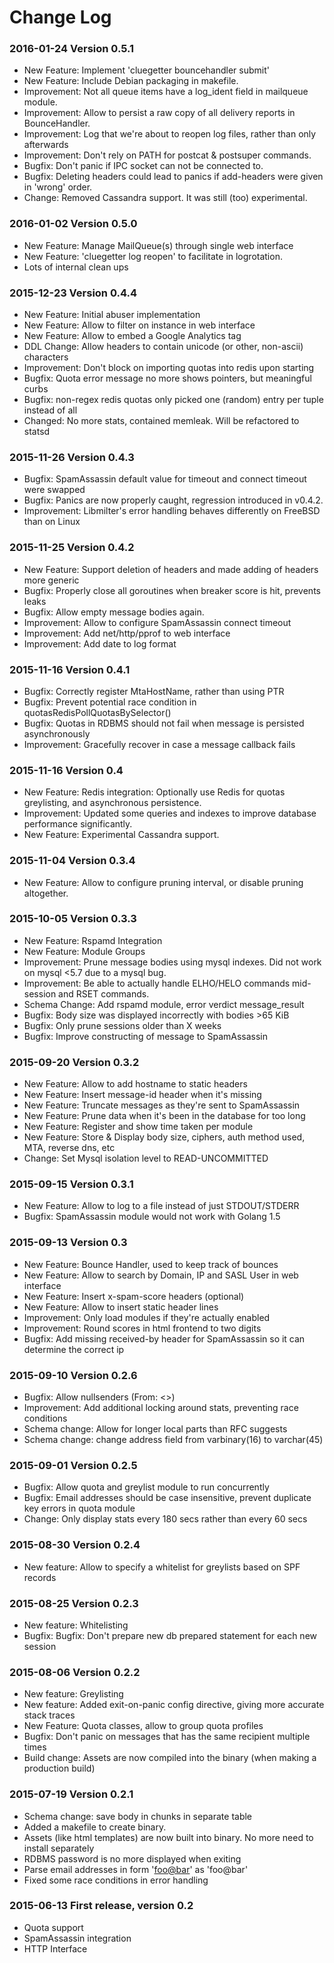 # Change Log

### 2016-01-24 Version 0.5.1
* New Feature: Implement 'cluegetter bouncehandler submit'
* New Feature: Include Debian packaging in makefile.
* Improvement: Not all queue items have a log_ident field in mailqueue module.
* Improvement: Allow to persist a raw copy of all delivery reports in BounceHandler.
* Improvement: Log that we're about to reopen log files, rather than only afterwards
* Improvement: Don't rely on PATH for postcat & postsuper commands.
* Bugfix: Don't panic if IPC socket can not be connected to.
* Bugfix: Deleting headers could lead to panics if add-headers were given in 'wrong' order.
* Change: Removed Cassandra support. It was still (too) experimental.

### 2016-01-02 Version 0.5.0
* New Feature: Manage MailQueue(s) through single web interface
* New Feature: 'cluegetter log reopen' to facilitate in logrotation.
* Lots of internal clean ups

### 2015-12-23 Version 0.4.4
* New Feature: Initial abuser implementation
* New Feature: Allow to filter on instance in web interface
* New Feature: Allow to embed a Google Analytics tag
* DDL Change: Allow headers to contain unicode (or other, non-ascii) characters
* Improvement: Don't block on importing quotas into redis upon starting
* Bugfix: Quota error message no more shows pointers, but meaningful curbs
* Bugfix: non-regex redis quotas only picked one (random) entry per tuple instead of all
* Changed: No more stats, contained memleak. Will be refactored to statsd

### 2015-11-26 Version 0.4.3
* Bugfix: SpamAssassin default value for timeout and connect timeout were swapped
* Bugfix: Panics are now properly caught, regression introduced in v0.4.2.
* Improvement: Libmilter's error handling behaves differently on FreeBSD than on Linux

### 2015-11-25 Version 0.4.2
* New Feature: Support deletion of headers and made adding of headers more generic
* Bugfix: Properly close all goroutines when breaker score is hit, prevents leaks
* Bugfix: Allow empty message bodies again.
* Improvement: Allow to configure SpamAssassin connect timeout
* Improvement: Add net/http/pprof to web interface
* Improvement: Add date to log format

### 2015-11-16 Version 0.4.1
* Bugfix: Correctly register MtaHostName, rather than using PTR
* Bugfix: Prevent potential race condition in quotasRedisPollQuotasBySelector()
* Bugfix: Quotas in RDBMS should not fail when message is persisted asynchronously
* Improvement: Gracefully recover in case a message callback fails

### 2015-11-16 Version 0.4
* New Feature: Redis integration: Optionally use Redis for quotas greylisting, and asynchronous persistence.
* Improvement: Updated some queries and indexes to improve database performance significantly.
* New Feature: Experimental Cassandra support.

### 2015-11-04 Version 0.3.4
* New Feature: Allow to configure pruning interval, or disable pruning altogether.

### 2015-10-05 Version 0.3.3
* New Feature: Rspamd Integration
* New Feature: Module Groups
* Improvement: Prune message bodies using mysql indexes. Did not work on mysql <5.7 due to a mysql bug.
* Improvement: Be able to actually handle ELHO/HELO commands mid-session and RSET commands.
* Schema Change: Add rspamd module, error verdict message_result
* Bugfix: Body size was displayed incorrectly with bodies >65 KiB
* Bugfix: Only prune sessions older than X weeks
* Bugfix: Improve constructing of message to SpamAssassin

### 2015-09-20 Version 0.3.2
* New Feature: Allow to add hostname to static headers
* New Feature: Insert message-id header when it's missing
* New Feature: Truncate messages as they're sent to SpamAssassin
* New Feature: Prune data when it's been in the database for too long
* New Feature: Register and show time taken per module
* New Feature: Store & Display body size, ciphers, auth method used, MTA, reverse dns, etc
* Change: Set Mysql isolation level to READ-UNCOMMITTED

### 2015-09-15 Version 0.3.1
* New Feature: Allow to log to a file instead of just STDOUT/STDERR
* Bugfix: SpamAssassin module would not work with Golang 1.5

### 2015-09-13 Version 0.3
* New Feature: Bounce Handler, used to keep track of bounces
* New Feature: Allow to search by Domain, IP and SASL User in web interface
* New Feature: Insert x-spam-score headers (optional)
* New Feature: Allow to insert static header lines
* Improvement: Only load modules if they're actually enabled
* Improvement: Round scores in html frontend to two digits
* Bugfix: Add missing received-by header for SpamAssassin so it can determine the correct ip

### 2015-09-10 Version 0.2.6
* Bugfix: Allow nullsenders (From: <>)
* Improvement: Add additional locking around stats, preventing race conditions
* Schema change: Allow for longer local parts than RFC suggests
* Schema change: change address field from varbinary(16) to varchar(45)

### 2015-09-01 Version 0.2.5
* Bugfix: Allow quota and greylist module to run concurrently
* Bugfix: Email addresses should be case insensitive, prevent duplicate key errors in quota module
* Change: Only display stats every 180 secs rather than every 60 secs

### 2015-08-30 Version 0.2.4
* New feature: Allow to specify a whitelist for greylists based on SPF records

### 2015-08-25 Version 0.2.3
* New feature: Whitelisting
* Bugfix: Bugfix: Don't prepare new db prepared statement for each new session

### 2015-08-06 Version 0.2.2
* New feature: Greylisting
* New feature: Added exit-on-panic config directive, giving more accurate stack traces
* New Feature: Quota classes, allow to group quota profiles
* Bugfix: Don't panic on messages that has the same recipient multiple times
* Build change: Assets are now compiled into the binary (when making a production build)

### 2015-07-19 Version 0.2.1
* Schema change: save body in chunks in separate table
* Added a makefile to create binary.
* Assets (like html templates) are now built into binary. No more need to install separately
* RDBMS password is no more displayed when exiting
* Parse email addresses in form '<foo@bar>' as 'foo@bar'
* Fixed some race conditions in error handling

### 2015-06-13 First release, version 0.2
* Quota support
* SpamAssassin integration
* HTTP Interface
